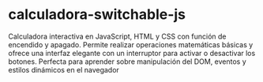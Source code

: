 # calculadora-switchable-js
Calculadora interactiva en JavaScript, HTML y CSS con función de encendido y apagado. Permite realizar operaciones matemáticas básicas y ofrece una interfaz elegante con un interruptor para activar o desactivar los botones. Perfecta para aprender sobre manipulación del DOM, eventos y estilos dinámicos en el navegador
